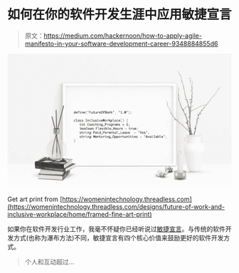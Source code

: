 # 如何在你的软件开发生涯中应用敏捷宣言

> 原文：<https://medium.com/hackernoon/how-to-apply-agile-manifesto-in-your-software-development-career-9348884855d6>

[![](img/a7de721730e939190e97814b3b7f0af1.png)](https://womenintechnology.threadless.com/designs/future-of-work-and-inclusive-workplace/home/framed-fine-art-print)

Get art print from [https://womenintechnology.threadless.com](https://womenintechnology.threadless.com/designs/future-of-work-and-inclusive-workplace/home/framed-fine-art-print)

如果你在软件开发行业工作，我毫不怀疑你已经听说过[敏捷宣言](https://agilemanifesto.org/)。与传统的软件开发方式(也称为瀑布方法)不同，敏捷宣言有四个核心价值来鼓励更好的软件开发方式。

> 个人和互动超过…